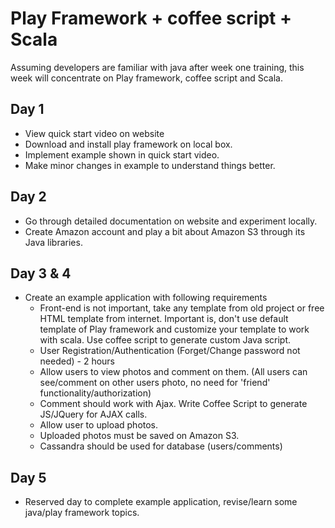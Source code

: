 # Play Framework + coffee script + Scala

Assuming developers are familiar with java after week one training, this week will concentrate on Play framework, coffee script and Scala.

## Day 1

- View quick start video on website
- Download and install play framework on local box.
- Implement example shown in quick start video.
- Make minor changes in example to understand things better.

## Day 2

- Go through detailed documentation on website and experiment locally.
- Create Amazon account and play a bit about Amazon S3 through its Java libraries.

## Day 3 & 4

- Create an example application with following requirements
  - Front-end is not important, take any template from old project or free HTML template from internet. Important is, don't use default template of Play framework and customize your template to work with scala. Use coffee script to generate custom Java script.
  - User Registration/Authentication (Forget/Change password not needed) - 2 hours
  - Allow users to view photos and comment on them. (All users can see/comment on other users photo, no need for 'friend' functionality/authorization)
  - Comment should work with Ajax. Write Coffee Script to generate JS/JQuery for AJAX calls.
  - Allow user to upload photos.
  - Uploaded photos must be saved on Amazon S3.
  - Cassandra should be used for database (users/comments)

## Day 5

- Reserved day to complete example application, revise/learn some java/play framework topics.
